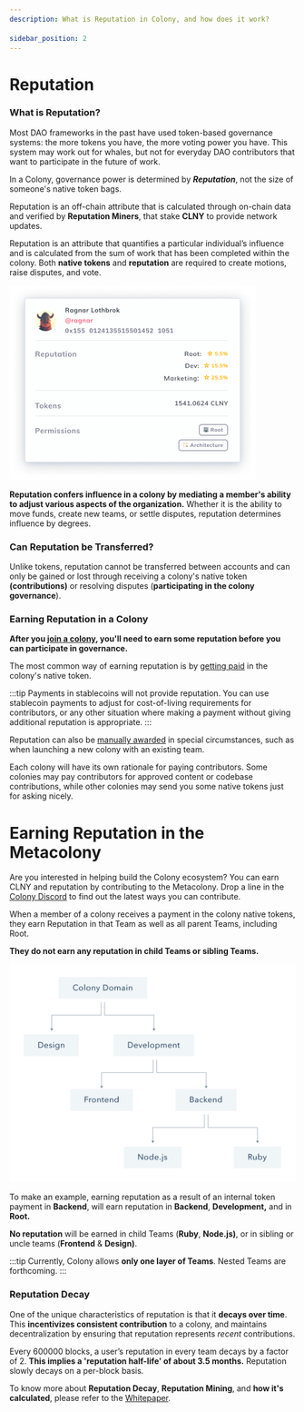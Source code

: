 ```yaml
---
description: What is Reputation in Colony, and how does it work?

sidebar_position: 2
---
```


# Reputation

### What is Reputation?

Most DAO frameworks in the past have used token-based governance systems: the more tokens you have, the more voting power you have. This system may work out for whales, but not for everyday DAO contributors that want to participate in the future of work. 

In a Colony, governance power is determined by ***Reputation***, not the size of someone's native token bags. 

Reputation is an off-chain attribute that is calculated through on-chain data and verified by **Reputation Miners**, that stake **CLNY** to provide network updates.

Reputation is an attribute that quantifies a particular individual’s influence and is calculated from the sum of work that has been completed within the colony. Both **native tokens** and **reputation** are required to create motions, raise disputes, and vote.

![](../assets/key-concepts/Frame-40.png)

**Reputation confers influence in a colony by mediating a member's ability to adjust various aspects of the organization.** Whether it is the ability to move funds, create new teams, or settle disputes, reputation determines influence by degrees.

### Can Reputation be Transferred?

Unlike tokens, reputation cannot be transferred between accounts and can only be gained or lost through receiving a colony's native token **(contributions)** or resolving disputes (**participating in the colony governance**).

### Earning Reputation in a Colony

**After you [join a colony](../../use/join-a-colony.md), you'll need to earn some reputation before you can participate in governance.**

The most common way of earning reputation is by [getting paid](../../use/making-payments/payments.md) in the colony's native token. 

:::tip
Payments in stablecoins will not provide reputation. You can use stablecoin payments to adjust for cost-of-living requirements for contributors, or any other situation where making a payment without giving additional reputation is appropriate. 
:::

Reputation can also be [manually awarded](../../use/reputation/award-reputation.md) in special circumstances, such as when launching a new colony with an existing team.

Each colony will have its own rationale for paying contributors. Some colonies may pay contributors for approved content or codebase contributions, while other colonies may send you some native tokens just for asking nicely.

# Earning Reputation in the Metacolony

Are you interested in helping build the Colony ecosystem? You can earn CLNY and reputation by contributing to the Metacolony. Drop a line in the [Colony Discord](https://discord.com/invite/feVZWwysqM) to find out the latest ways you can contribute.  

When a member of a colony receives a payment in the colony native tokens, they earn Reputation in that Team as well as all parent Teams, including Root.

**They do not earn any reputation in child Teams or sibling Teams.**

![Example of a colony structure.](../assets/key-concepts/domains_1-fcfb92e273169bc60b983c3a4f765839.png)

To make an example, earning reputation as a result of an internal token payment in **Backend**, will earn reputation in **Backend**, **Development,** and in **Root.**

**No reputation** will be earned in child Teams (**Ruby**, **Node.js)**, or in sibling or uncle teams (**Frontend** & **Design)**.

:::tip
Currently, Colony allows **only one layer of Teams**. Nested Teams are forthcoming.
:::

### Reputation Decay

One of the unique characteristics of reputation is that it **decays over time**. This **incentivizes consistent contribution** to a colony, and maintains decentralization by ensuring that reputation represents _recent_ contributions.

Every 600000 blocks, a user’s reputation in every team decays by a factor of 2. **This implies a 'reputation half-life' of about 3.5 months.** Reputation slowly decays on a per-block basis.

To know more about **Reputation Decay**, **Reputation Mining**, and **how it's calculated**, please refer to the [Whitepaper](https://colony.io/whitepaper.pdf).

